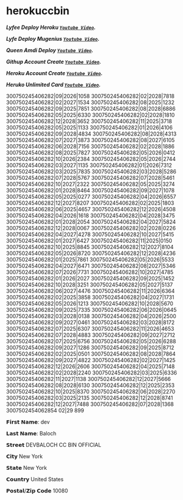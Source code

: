 # herokuccbin


***Lyfee Deploy Heroku [`Youtube Video`](https://youtu.be/CmH-S9DBGhU?si=B6N3n-fNljRN8FoO).***



***Lyfe Deploy Mugenius [`Youtube Video`](https://youtu.be/Gz8agSRKshk?si=PriXS-uJEoQakDv1).***



***Queen Amdi Deploy [`Youtube Video`](https://youtu.be/Yr0Ba_DPir4?si=2sNtHkIt677UfMc3).***



***Githup Account Create [`Youtube Video`](https://youtu.be/JdOZDvzg5EE?si=24Q-wpcjIVWs8WTi).*** 



***Heroku Account Create [`Youtube Video`](https://youtu.be/djJ8DOVcEVQ?si=QGTjz-Ba6N8yxRog).*** 



***Heruko Unlimited Card [`Youtube Video`](https://youtu.be/6nv1netcDbo?si=EFbLSTftGvNF0ZuS).*** 



300750245406282|09|2026|1058
300750245406282|02|2028|7818
300750245406282|02|2027|1534
300750245406282|08|2025|1232
300750245406282|09|2025|7851
300750245406282|08|2028|6886
300750245406282|05|2025|6330
300750245406282|02|2028|1810
300750245406282|12|2028|3652
300750245406282|11|2025|3718
300750245406282|05|2025|1133
300750245406282|01|2026|4106
300750245406282|09|2028|4834
300750245406282|08|2028|4313
300750245406282|07|2027|3873
300750245406282|08|2027|6105
300750245406282|06|2028|7156
300750245406282|02|2028|1886
300750245406282|08|2025|7827
300750245406282|05|2026|0412
300750245406282|10|2026|2384
300750245406282|05|2026|2744
300750245406282|03|2027|1135
300750245406282|01|2026|7312
300750245406282|03|2025|7835
300750245406282|03|2028|5286
300750245406282|07|2028|5767
300750245406282|07|2028|5461
300750245406282|10|2027|2322
300750245406282|05|2025|3274
300750245406282|01|2028|8464
300750245406282|09|2027|1078
300750245406282|05|2025|0277
300750245406282|04|2026|6557
300750245406282|12|2027|8207
300750245406282|02|2025|1803
300750245406282|06|2025|4657
300750245406282|12|2026|4508
300750245406282|04|2026|1618
300750245406282|04|2028|3475
300750245406282|01|2028|2054
300750245406282|04|2027|5824
300750245406282|12|2028|0067
300750245406282|02|2028|0226
300750245406282|04|2027|4278
300750245406282|10|2027|5415
300750245406282|01|2027|6427
300750245406282|11|2025|0150
300750245406282|10|2025|8845
300750245406282|12|2027|8104
300750245406282|05|2026|8720
300750245406282|12|2028|4236
300750245406282|01|2025|7861
300750245406282|05|2026|5533
300750245406282|04|2027|6471
300750245406282|08|2027|5346
300750245406282|07|2026|7731
300750245406282|10|2027|4785
300750245406282|01|2026|2027
300750245406282|09|2025|1452
300750245406282|10|2028|3251
300750245406282|05|2027|5137
300750245406282|06|2027|4476
300750245406282|11|2026|6364
300750245406282|02|2025|3858
300750245406282|04|2027|1731
300750245406282|05|2026|1213
300750245406282|10|2028|5670
300750245406282|09|2025|7335
300750245406282|06|2026|0645
300750245406282|03|2028|0138
300750245406282|04|2026|2500
300750245406282|09|2027|0461
300750245406282|03|2028|8172
300750245406282|07|2025|6307
300750245406282|11|2026|4653
300750245406282|07|2028|4883
300750245406282|09|2027|2712
300750245406282|07|2025|6756
300750245406282|05|2026|6288
300750245406282|09|2027|1286
300750245406282|09|2025|8712
300750245406282|02|2025|0501
300750245406282|08|2028|7864
300750245406282|09|2027|4822
300750245406282|02|2027|1425
300750245406282|12|2026|2606
300750245406282|04|2025|7148
300750245406282|02|2028|2240
300750245406282|03|2025|6336
300750245406282|11|2027|1138
300750245406282|12|2027|5666
300750245406282|08|2028|6130
300750245406282|12|2025|2353
300750245406282|10|2025|8370
300750245406282|06|2028|2270
300750245406282|03|2025|2135
300750245406282|12|2028|8741
300750245406282|12|2027|7488
300750245406282|07|2028|1368
3007502454062854
      02|29
       899

 
𝗙𝗶𝗿𝘀𝘁 𝗡𝗮𝗺𝗲:
dev

𝗟𝗮𝘀𝘁 𝗡𝗮𝗺𝗲:
Baloch

𝗦𝘁𝗿𝗲𝗲𝘁
DEVBALOCH CC BIN OFFICIAL 

𝗖𝗶𝘁𝘆
New York 

𝗦𝘁𝗮𝘁𝗲
New York 

𝗖𝗼𝘂𝗻𝘁𝗿𝘆
United States 

𝗣𝗼𝘀𝘁𝗮𝗹/𝗭𝗶𝗽 𝗖𝗼𝗱𝗲
10080
